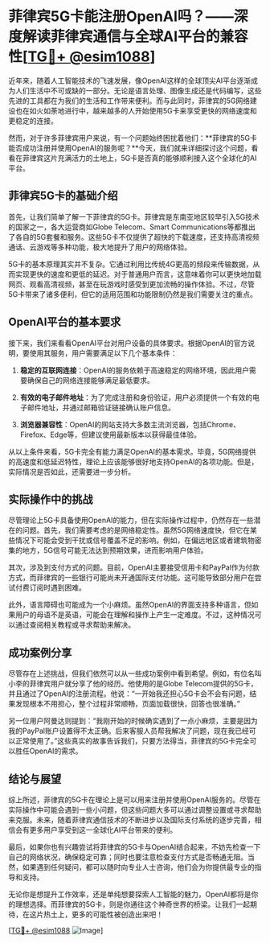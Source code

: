 # 菲律宾5G卡能注册OpenAI吗？——深度解读菲律宾通信与全球AI平台的兼容性[[TG💪+ @esim1088](https://t.me/s/esim1088)]

近年来，随着人工智能技术的飞速发展，像OpenAI这样的全球顶尖AI平台逐渐成为人们生活中不可或缺的一部分。无论是语言处理、图像生成还是代码编写，这些先进的工具都在为我们的生活和工作带来便利。而与此同时，菲律宾的5G网络建设也在如火如荼地进行中，越来越多的人开始使用5G卡来享受更快的网络速度和更稳定的连接。

然而，对于许多菲律宾用户来说，有一个问题始终困扰着他们：**菲律宾的5G卡能否成功注册并使用OpenAI的服务呢？**今天，我们就来详细探讨这个问题，看看在菲律宾这片充满活力的土地上，5G卡是否真的能够顺利接入这个全球化的AI平台。

## 菲律宾5G卡的基础介绍

首先，让我们简单了解一下菲律宾的5G卡。菲律宾是东南亚地区较早引入5G技术的国家之一，各大运营商如Globe Telecom、Smart Communications等都推出了各自的5G套餐和服务。这些5G卡不仅提供了超快的下载速度，还支持高清视频通话、云游戏等多种功能，极大地提升了用户的网络体验。

5G卡的基本原理其实并不复杂。它通过利用比传统4G更高的频段来传输数据，从而实现更快的速度和更低的延迟。对于普通用户而言，这意味着你可以更快地加载网页、观看高清视频，甚至在玩游戏时感受到更加流畅的操作体验。不过，尽管5G卡带来了诸多便利，但它的适用范围和功能限制仍然是我们需要关注的重点。

## OpenAI平台的基本要求

接下来，我们来看看OpenAI平台对用户设备的具体要求。根据OpenAI的官方说明，要使用其服务，用户需要满足以下几个基本条件：

1. **稳定的互联网连接**：OpenAI的服务依赖于高速稳定的网络环境，因此用户需要确保自己的网络连接能够满足最低要求。
   
2. **有效的电子邮件地址**：为了完成注册和身份验证，用户必须提供一个有效的电子邮件地址，并通过邮箱验证链接确认账户信息。

3. **浏览器兼容性**：OpenAI的网站支持大多数主流浏览器，包括Chrome、Firefox、Edge等，但建议使用最新版本以获得最佳体验。

从以上条件来看，5G卡完全有能力满足OpenAI的基本需求。毕竟，5G网络提供的高速度和低延迟特性，理论上应该能够很好地支持OpenAI的各项功能。但是，实际情况是否如此，还需要进一步分析。

## 实际操作中的挑战

尽管理论上5G卡具备使用OpenAI的能力，但在实际操作过程中，仍然存在一些潜在的问题。首先，我们需要考虑的是网络稳定性。虽然5G网络速度快，但它在某些情况下可能会受到干扰或信号覆盖不足的影响。例如，在偏远地区或者建筑物密集的地方，5G信号可能无法达到预期效果，进而影响用户体验。

其次，涉及到支付方式的问题。目前，OpenAI主要接受信用卡和PayPal作为付款方式，而菲律宾的一些银行可能尚未开通国际支付功能。这可能导致部分用户在尝试付费订阅时遇到困难。

此外，语言障碍也可能成为一个小麻烦。虽然OpenAI的界面支持多种语言，但如果用户的母语不是英语，可能会在理解和操作上产生一定难度。不过，这种情况可以通过查阅相关教程或寻求帮助来解决。

## 成功案例分享

尽管存在上述挑战，但我们依然可以从一些成功案例中看到希望。例如，有位名叫小李的菲律宾用户就分享了他的经历。他使用的是Globe Telecom提供的5G卡，并且通过了OpenAI的注册流程。他说：“一开始我还担心5G卡会不会有问题，结果发现根本不用担心，整个过程非常顺畅，页面加载很快，回答也很准确。”

另一位用户阿曼达则提到：“我刚开始的时候确实遇到了一点小麻烦，主要是因为我的PayPal账户设置得不太正确。后来客服人员帮我解决了问题，现在我已经可以正常使用了。”这些真实的故事告诉我们，只要方法得当，菲律宾的5G卡完全可以胜任OpenAI的需求。

## 结论与展望

综上所述，菲律宾的5G卡在理论上是可以用来注册并使用OpenAI服务的。尽管在实际操作中可能会遇到一些小问题，但这些问题大多可以通过调整设置或寻求帮助来克服。未来，随着菲律宾通信技术的不断进步以及国际支付系统的逐步完善，相信会有更多用户享受到这一全球化AI平台带来的便利。

最后，如果你也有兴趣尝试将菲律宾的5G卡与OpenAI结合起来，不妨先检查一下自己的网络状况，确保稳定可靠；同时也要注意检查支付方式是否畅通无阻。当然，如果遇到任何疑问，都可以随时向专业人士咨询，他们会为你提供最专业的指导和支持。

无论你是想提升工作效率，还是单纯想要探索人工智能的魅力，OpenAI都将是你的理想选择。而菲律宾的5G卡，则是你通往这个神奇世界的桥梁。让我们一起期待，在这片热土上，更多的可能性被创造出来吧！

[[TG💪+ @esim1088](https://t.me/s/esim1088) ![Image](https://i.postimg.cc/4NQfJmqS/Snipaste-2025-05-13-00-14-12.png)]